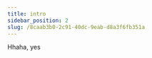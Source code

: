 ```yaml
---
title: intro
sidebar_position: 2
slug: /8caab3b0-2c91-40dc-9eab-d8a3f6fb351a
---
```




Hhaha, yes


